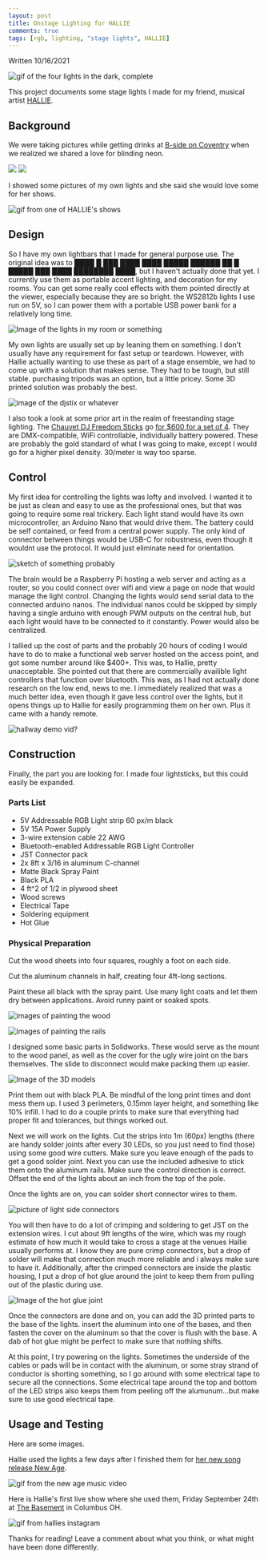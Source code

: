 ```yaml
---
layout: post
title: Onstage Lighting for HALLIE
comments: true
tags: [rgb, lighting, "stage lights", HALLIE]
---
```


Written 10/16/2021

![gif of the four lights in the dark, complete](./hallielights_assets/1.gif)

This project documents some stage lights I made for my friend, musical artist [HALLIE](https://www.instagram.com/hallie_official/).

## Background

We were taking pictures while getting drinks at [B-side on Coventry](https://bsideliquorlounge.com/about/) when we realized we shared a love for blinding neon.

![](./hallielights_assets/2.jpg)
![](./hallielights_assets/3.jpg)


I showed some pictures of my own lights and she said she would love some for her shows.

![gif from one of HALLIE's shows](./hallielights_assets/4.gif)

## Design

So I have my own lightbars that I made for general purpose use. The original idea was to ████ █ ███ ████ ████ █████ ██████ ██ █ █████ ███ ████ ████████ ████, but I haven't actually done that yet. I currently use them as portable accent lighting, and decoration for my rooms. You can get some really cool effects with them pointed directly at the viewer, especially because they are so bright. the WS2812b lights I use run on 5V, so I can power them with a portable USB power bank for a relatively long time.

![Image of the lights in my room or something](./hallielights_assets/5.jpg)

My own lights are usually set up by leaning them on something. I don't usually have any requirement for fast setup or teardown. However, with Hallie actually wanting to use these as part of a stage ensemble, we had to come up with a solution that makes sense. They had to be tough, but still stable. purchasing tripods was an option, but a little pricey. Some 3D printed solution was probably the best.

![image of the djstix or whatever](./hallielights_assets/6.jpg)

I also took a look at some prior art in the realm of freestanding stage lighting. The [Chauvet DJ Freedom Sticks](https://www.chauvetdj.com/products/freedom-stick/) go [for $600 for a set of 4](https://www.stagelightingstore.com/led-lighting-packages/99305-chauvet-dj-freedom-stick-pack). They are DMX-compatible, WiFi controllable, individually battery powered. These are probably the gold standard of what I was going to make, except I would go for a higher pixel density. 30/meter is way too sparse. 

## Control

My first idea for controlling the lights was lofty and involved. I wanted it to be just as clean and easy to use as the professional ones, but that was going to require some real trickery. Each light stand would have its own microcontroller, an Arduino Nano that would drive them. The battery could be self contained, or feed from a central power supply. The only kind of connector between things would be USB-C for robustness, even though it wouldnt use the protocol. It would just eliminate need for orientation.

![sketch of something probably](./hallielights_assets/7.PNG)

The brain would be a Raspberry Pi hosting a web server and acting as a router, so you could connect over wifi and view a page on node that would manage the light control. Changing the lights would send serial data to the connected arduino nanos. The individual nanos could be skipped by simply having a single arduino with enough PWM outputs on the central hub, but each light would have to be connected to it constantly. Power would also be centralized.

I tallied up the cost of parts and the probably 20 hours of coding I would have to do to make a functional web server hosted on the access point, and got some number around like $400+. This was, to Hallie, pretty unacceptable. She pointed out that there are commercially availible light controllers that function over bluetooth. This was, as I had not actually done research on the low end, news to me. I immediately realized that was a much better idea, even though it gave less control over the lights, but it opens things up to Hallie for easily programming them on her own. Plus it came with a handy remote.

![hallway demo vid?](./hallielights_assets/8.gif)


## Construction

Finally, the part you are looking for. I made four lightsticks, but this could easily be expanded.

### Parts List

- 5V Addressable RGB Light strip 60 px/m black
- 5V 15A Power Supply
- 3-wire extension cable 22 AWG
- Bluetooth-enabled Addressable RGB Light Controller
- JST Connector pack
- 2x 8ft x 3/16 in aluminum C-channel
- Matte Black Spray Paint
- Black PLA
- 4 ft^2 of 1/2 in plywood sheet
- Wood screws
- Electrical Tape
- Soldering equipment
- Hot Glue

### Physical Preparation

Cut the wood sheets into four squares, roughly a foot on each side.

Cut the aluminum channels in half, creating four 4ft-long sections.

Paint these all black with the spray paint. Use many light coats and let them dry between applications. Avoid runny paint or soaked spots.

![images of painting the wood](./hallielights_assets/9.jpg)

![images of painting the rails](./hallielights_assets/9b.jpg)

I designed some basic parts in Solidworks. These would serve as the mount to the wood panel, as well as the cover for the ugly wire joint on the bars themselves. The slide to disconnect would make packing them up easier.

![Image of the 3D models](./hallielights_assets/10.PNG)

Print them out with black PLA. Be mindful of the long print times and dont mess them up. I used 3 perimeters, 0.15mm layer height, and something like 10% infill. I had to do a couple prints to make sure that everything had proper fit and tolerances, but things worked out.

Next we will work on the lights. Cut the strips into 1m (60px) lengths (there are handy solder joints after every 30 LEDs, so you just need to find those) using some good wire cutters. Make sure you leave enough  of the pads to get a good solder joint. Next you can use the included adhesive to stick them onto the aluminum rails. Make sure the control direction is correct. Offset the end of the lights about an inch from the top of the pole.

Once the lights are on, you can solder short connector wires to them. 

![picture of light side connectors](./hallielights_assets/11.jpg)

You will then have to do a lot of crimping and soldering to get JST on the extension wires. I cut about 9ft lengths of the wire, which was my rough estimate of how much it would take to cross a stage at the venues Hallie usually performs at. I know they are pure crimp connectors, but a drop of solder will make that connection much more reliable and i always make sure to have it. Additionally, after the crimped connectors are inside the plastic housing, I put a drop of hot glue around the joint to keep them from pulling out of the plastic during use.

![Image of the hot glue joint](./hallielights_assets/12.jpg)

Once the connectors are done and on, you can add the 3D printed parts to the base of the lights. insert the aluminum into one of the bases, and then fasten the cover on the aluminum so that the cover is flush with the base. A dab of hot glue might be perfect to make sure that nothing shifts.

At this point, I try powering on the lights. Sometimes the underside of the cables or pads will be in contact with the aluminum, or some stray strand of conductor is shorting something, so I go around with some electrical tape to secure all the connections. Some electrical tape around the top and bottom of the LED strips also keeps them from peeling off the alumunum...but make sure to use good electrical tape.

## Usage and Testing

Here are some images. 

Hallie used the lights a few days after I finished them for [her new song release New Age](https://www.youtube.com/watch?v=gKvBhw2AXuw).

![gif from the new age music video](./hallielights_assets/13.gif)

Here is Hallie's first live show where she used them, Friday September 24th at [The Basement](https://promowestlive.com/our-venues/the-basement) in Columbus OH. 

![gif from hallies instagram](./hallielights_assets/14.gif)

Thanks for reading! Leave a comment about what you think, or what might have been done differently.

